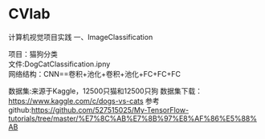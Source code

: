 # CVlab

计算机视觉项目实践
一、ImageClassification<br>

项目：猫狗分类<br>
文件:DogCatClassification.ipny<br>
网络结构：CNN==卷积+池化+卷积+池化+FC+FC+FC

数据集:来源于Kaggle，12500只猫和12500只狗
数据集下载：https://www.kaggle.com/c/dogs-vs-cats
参考github:https://github.com/527515025/My-TensorFlow-tutorials/tree/master/%E7%8C%AB%E7%8B%97%E8%AF%86%E5%88%AB
